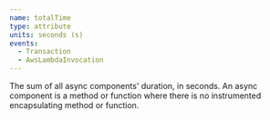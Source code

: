 ```yaml
---
name: totalTime
type: attribute
units: seconds (s)
events:
  - Transaction
  - AwsLambdaInvocation
---
```


The sum of all async components' duration, in seconds. An async component is a method or function where there is no instrumented encapsulating method or function.